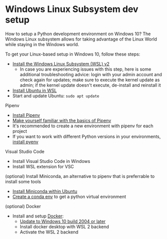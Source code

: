 # Windows Linux Subsystem dev setup

How to setup a Python development environment on Windows 10? The Windows Linux subsystem allows for taking advantage of the Linux World while staying in the Windows world.

To get your Linux-based setup in Windows 10, follow these steps:
* [Install the Windows Linux Subsystem (WSL) v2 ](https://docs.microsoft.com/de-de/windows/wsl/install-win10)
  * In case you are experiencing issues with this step, here is some additional troubleshooting advice: login with your admin account and check again for updates; make sure to execute the kernel update as admin; if the kernel update doesn't execute, de-install and reinstall it
* [Install Ubuntu in WSL](https://docs.microsoft.com/de-de/windows/wsl/install-win10#step-6---install-your-linux-distribution-of-choice)
* Start and update Ubuntu: `sudo apt update`

Pipenv
* [Install Pipenv](https://pipenv.pypa.io/en/latest/install/#installing-pipenv)
* [Make yourself familiar with the basics of Pipenv](https://pipenv.pypa.io/en/latest/basics/)
* It's recommended to create a new environment with pipenv for each project
* If you want to work with different Python versions in your environments, [install pyenv](https://github.com/pyenv/pyenv#installation)

Visual Studio Code
* Install Visual Studio Code in Windows 
* Install WSL extension for VSC

(optional)
Install Miniconda, an alternative to pipenv that is preferrable to install some tools
* [Install Miniconda within Ubuntu](https://conda.io/projects/conda/en/latest/user-guide/install/linux.html)
* [Create a conda env](https://conda.io/projects/conda/en/latest/user-guide/getting-started.html#managing-environments) to get a python virtual environment


(optional)
Docker
* Install and setup [Docker](https://www.docker.com):
  * [Update to Windows 10 build 2004 or later](https://www.microsoft.com/en-us/software-download/windows10)
  * Install docker desktop with WSL 2 backend
  * Activate the WSL 2 backend
